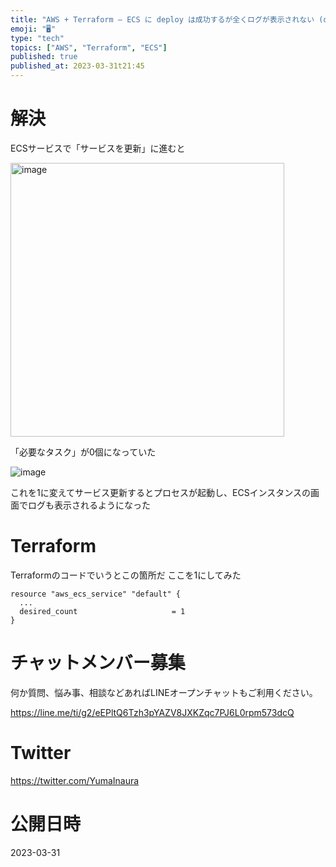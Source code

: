 ```yaml
---
title: "AWS + Terraform – ECS に deploy は成功するが全くログが表示されない (dockerプロセスが起動してないっぽい"
emoji: "🖥"
type: "tech"
topics: ["AWS", "Terraform", "ECS"]
published: true
published_at: 2023-03-31t21:45
---
```


# 解決

ECSサービスで「サービスを更新」に進むと

<img width="438" alt="image" src="https://user-images.githubusercontent.com/13635059/229123096-b0188e16-a60d-44b3-a509-01b0df3d6295.png">

「必要なタスク」が0個になっていた

![image](https://user-images.githubusercontent.com/13635059/229123010-264d34ce-e865-49a8-9fb0-a5da455ece04.png)

これを1に変えてサービス更新するとプロセスが起動し、ECSインスタンスの画面でログも表示されるようになった

# Terraform

Terraformのコードでいうとこの箇所だ
ここを1にしてみた

```
resource "aws_ecs_service" "default" {
  ...
  desired_count                     = 1
}
```



# チャットメンバー募集


何か質問、悩み事、相談などあればLINEオープンチャットもご利用ください。

https://line.me/ti/g2/eEPltQ6Tzh3pYAZV8JXKZqc7PJ6L0rpm573dcQ


# Twitter

https://twitter.com/YumaInaura


# 公開日時

2023-03-31
